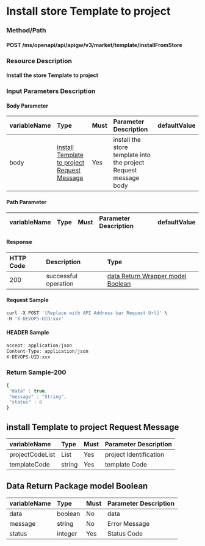  # Install store Template to project 

 ### Method/Path 

 #### POST  /ms/openapi/api/apigw/v3/market/template/installFromStore 

 ### Resource Description 

 #### Install the store Template to project 

 ### Input Parameters Description 

 #### Body Parameter 

 | variableName| Type| Must| Parameter Description| defaultValue| 
 | :--- | :--- | :--- | :--- | :--- | 
 | body |[install Template to project Request Message](install-the-r-and-d-store-template-into-the-project.md)| Yes| install the store template into the project Request message body|| 

 #### Path Parameter 

 | variableName| Type| Must| Parameter Description| defaultValue| 
 | :--- | :--- | :--- | :--- | :--- | 


 #### Response 

 | HTTP Code| Description| Type| 
 | :--- | :--- | :--- | 
 | 200 | successful operation |[data Return Wrapper model Boolean](install-the-r-and-d-store-template-into-the-project.md)| 

 #### Request Sample 

 ```javascript 
 curl -X POST '[Replace with API Address bar Request Url]' \ 
 -H 'X-DEVOPS-UID:xxx' 
 ``` 

 #### HEADER Sample 

 ```javascript 
 accept: application/json 
 Content-Type: application/json 
 X-DEVOPS-UID:xxx 
 ``` 

 ### Return Sample-200 

 ```javascript 
 { 
  "data" : true, 
  "message" : "String", 
  "status" : 0 
 } 
 ``` 

 ## install Template to project Request Message 

 | variableName| Type| Must| Parameter Description| 
 | :--- | :--- | :--- | :--- | 
 | projectCodeList | List |Yes| project Identification| 
 | templateCode | string |Yes| template Code| 

 ## Data Return Package model Boolean 

 | variableName| Type| Must| Parameter Description| 
 | :--- | :--- | :--- | :--- | 
 | data | boolean |No| data| 
 | message | string |No| Error Message| 
 | status | integer |Yes| Status Code| 